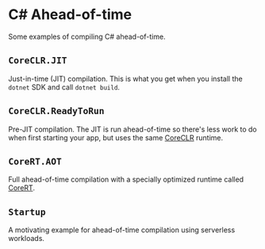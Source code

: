 # C# Ahead-of-time

Some examples of compiling C# ahead-of-time.

## `CoreCLR.JIT`

Just-in-time (JIT) compilation. This is what you get when you install the `dotnet` SDK and call `dotnet build`.

## `CoreCLR.ReadyToRun`

Pre-JIT compilation. The JIT is run ahead-of-time so there's less work to do when first starting your app, but uses the same [CoreCLR](https://github.com/dotnet/coreclr) runtime.

## `CoreRT.AOT`

Full ahead-of-time compilation with a specially optimized runtime called [CoreRT](https://github.com/dotnet/corert).

## `Startup`

A motivating example for ahead-of-time compilation using serverless workloads.
